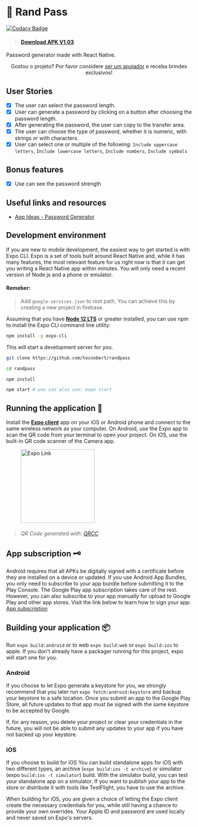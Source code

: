 # 🔐 Rand Pass

[![Codacy Badge](https://api.codacy.com/project/badge/Grade/4776edea5a664de0afc508fe2221b778)](https://app.codacy.com/manual/hebertcisco/randpass_2?utm_source=github.com&utm_medium=referral&utm_content=hebertcisco/randpass&utm_campaign=Badge_Grade_Dashboard)

> #### [Download APK V1.03](https://github.com/hebertcisco/randpass/releases/download/v1.3/randpass-f8730b38189d45649e588b5eac61260f-signed.apk)

Password generator made with React Native.


<p align="center">Gostou o projeto? Por favor considere <a href="https://github.com/hebertcisco/hebertcisco/blob/main/.github/patreon.md">ser um apoiador</a> e receba brindes exclusivos!
 </p>
 
 
## User Stories

-   [x] The user can select the password length.
-   [x] User can generate a password by clicking on a button after choosing the password length.
-   [x] After generating the password, the user can copy to the transfer area.
-   [x] The user can choose the type of password, whether it is numeric, with strings or with characters.
-   [x] User can select one or multiple of the following: `Include uppercase letters`, `Include lowercase letters`, `Include numbers`, `Include symbols`

## Bonus features

-   [x] Use can see the password strength

## Useful links and resources

-   [App Ideas - Password Generator
    ](https://github.com/florinpop17/app-ideas/blob/master/Projects/2-Intermediate/Password-Generator.md)

## Development environment

If you are new to mobile development, the easiest way to get started is with Expo CLI. Expo is a set of tools built around React Native and, while it has many features, the most relevant feature for us right now is that it can get you writing a React Native app within minutes. You will only need a recent version of Node.js and a phone or emulator.

#### Remeber:

> Add `google-services.json` to root path, You can achieve this by creating a new project in firebase.


Assuming that you have [**Node 12 LTS**](https://nodejs.org/en/download/) or greater installed, you can use npm to install the Expo CLI command line utility:

```sh
npm install -g expo-cli
```

This will start a development server for you.

```sh
git clone https://github.com/tecnobert/randpass

cd randpass

npm install

npm start # you can also use: expo start
```

## Running the application 🚚

Install the [**Expo client**](https://expo.io/) app on your iOS or Android phone and connect to the same wireless network as your computer. On Android, use the Expo app to scan the QR code from your terminal to open your project. On iOS, use the built-in QR code scanner of the Camera app.

<figure>
<img height='200px' alt='Expo Link' src='.github/images/expo-link-randpass.png'/>
</figure>

> ###### QR Code generated with: [QRCC](https://qrcc.now.sh/)

## App subscription 🗝️

Android requires that all APKs be digitally signed with a certificate before they are installed on a device or updated. If you use Android App Bundles, you only need to subscribe to your app bundle before submitting it to the Play Console. The Google Play app subscription takes care of the rest. However, you can also subscribe to your app manually for upload to Google Play and other app stores. Visit the link below to learn how to sign your app:
[App subscription](https://developer.android.com/studio/publish/app-signing)

## Building your application 📦

Run `expo build:android` or to web `expo build:web` or `expo build:ios` to apple. If you don't already have a packager running for this project, expo will start one for you.

### Android

If you choose to let Expo generate a keystore for you, we strongly recommend that you later run `expo fetch:android:keystore` and backup your keystore to a safe location. Once you submit an app to the Google Play Store, all future updates to that app must be signed with the same keystore to be accepted by Google.

If, for any reason, you delete your project or clear your credentials in the future, you will not be able to submit any updates to your app if you have not backed up your keystore.

### iOS

If you choose to build for iOS
You can build standalone apps for iOS with two different types, an archive (`expo build:ios -t archive`) or simulator (expo `build:ios -t simulator`) build. With the simulator build, you can test your standalone app on a simulator. If you want to publish your app to the store or distribute it with tools like TestFlight, you have to use the archive.

When building for iOS, you are given a choice of letting the Expo client create the necessary credentials for you, while still having a chance to provide your own overrides. Your Apple ID and password are used locally and never saved on Expo's servers.
